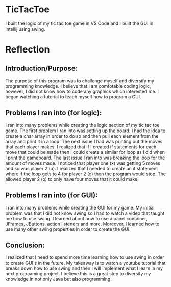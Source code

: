 # TicTacToe
I built the logic of my tic tac toe game in VS Code and I built the GUI in intellij using swing.

# Reflection

## Introduction/Purpose:
The purpose of this program was to challenge myself and diversify my programming knowledge. I believe that I am comfotable coding logic, however, I did not know how to code any graphics which interested me. I began watching a tutorial to teach myself how to program a GUI.

## Problems I ran into (for logic):
I ran into many problems while creating the logic section of my tic tac toe game. The first problem I ran into was setting up the board. I had the idea to create a char array in order to do so and then pull each element from the array and print it in a loop. The next issue I had was printing out the moves that each player makes. I realized that if I created if statements for each move that could be made then I could create a similar for loop as I did when I print the gameboard. The last issue I ran into was breaking the loop for the amount of moves made. I noticed that player one (x) was getting 5 moves and so was player 2 (o). I realized that I needed to create an if statement where if the loop gets to 4 for player 2 (o) then the program would stop. The allowed player 2 (o) to only have four moves that it could make. 


## Problems I ran into (for GUI):
I ran into many problems while creating the GUI for my game. My initial problem was that I did not know swing so I had to watch a video that taught me how to use swing. I learned about how to use a panel container, JFrames, JButtons, action listeners and more. Moreover, I learned how to use many other swing properties in order to create the GUI.

## Conclusion:
I realized that I need to spend more time learning how to use swing in order to create GUI's in the future. My takeaway is to watch a youtube tutorial that breaks down how to use swing and then I will implement what I learn in my next prograaming project. I believe this is a great step to diversify my knowledge in not only Java but also programming. 
